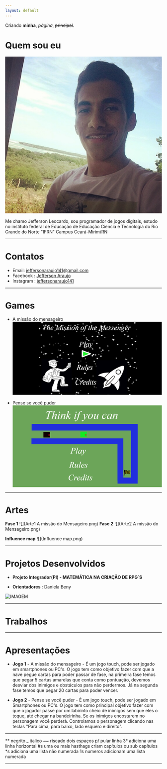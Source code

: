 ```yaml
---
layout: default
---
```


Criando **minha**, _página_, ~~principal~~.

# Quem sou eu
![IMAGEM](Jefferson.jpg)

Me chamo Jefferson Leocardo, sou programador de jogos digitais, estudo no instituto federal de Educação de Educação Ciencia e Tecnologia do Rio Grande do Norte "IFRN" Campus Ceará-Mirim/RN

***

# Contatos

* Email: jeffersonaraujo141@gmail.com
* Facebook : [Jefferson Araujo](https://www.facebook.com/profile.php?id=100005695811266/)
* Instagram : [jeffersonaraujo141](https://www.instagram.com/jeffersonaraujo141/)

***

# Games
* A missão do mensageiro
[![](Jogo2.png)](https://jefferson141.github.io/A%20miss%C3%A3o%20do%20Mensageiro/)

* Pense se você puder
[![](Jogo1.png)](https://jefferson141.github.io/Pense%20se%20voc%C3%AA%20puder/)


***

# Artes

**Fase 1**
![](Arte1 A missão do Mensageiro.png)
**Fase 2**
![](Arte2 A missão do Mensageiro.png)




**Influence map**
![](Influence map.png)

***

# Projetos Desenvolvidos

* **Projeto Integrador(PI) - MATEMÁTICA NA CRIAÇÃO DE RPG´S**

*  **Orientadores :** Daniela Beny

![IMAGEM](BannerEXPOTEC.png)

***

# Trabalhos









***

# Apresentações
* **Jogo 1** - A missão do mensageiro - É um jogo touch, pode ser jogado em smartphones ou PC's. O jogo tem como objetivo fazer com que a nave pegue cartas para poder passar de fase, na primeira fase temos que pegar 5 cartas amarelas que conta como pontuação, devemos desviar dos inimigos e obstáculos para não perdermos. Já na segunda fase temos que pegar 20 cartas para poder vencer.

* **Jogo 2** - Pense se você puder - É um jogo touch, pode ser jogado em Smartphones ou PC's. O jogo tem como principal objetivo fazer com que o jogador passe por um labirinto cheio de inimigos sem que eles o toque, até chegar na bandeirinha. Se os inimigos encostarem no personagem você perderá. Controlamos o personagem clicando nas teclas "Para cima, para baixo, lado esquero e direito".



* * *

** negrito
_ italico
~~ riscado
  dois espaços p/ pular linha
3* adiciona uma linha horizontal
#s uma ou mais hasthags criam capítulos ou sub capítulos
*s adiciona uma lista não numerada
1s numeros adicionam uma lista numerada

* * *




